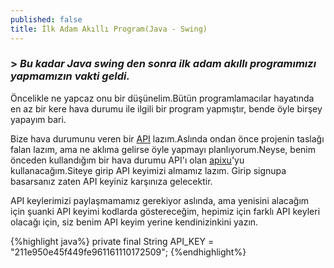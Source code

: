 ```yaml
---
published: false
title: İlk Adam Akıllı Program(Java - Swing)
---
```

### > _Bu kadar Java swing den sonra ilk adam akıllı programımızı yapmamızın vakti geldi._

Öncelikle ne yapcaz onu bir düşünelim.Bütün programlamacılar hayatında en az bir kere hava durumu ile ilgili bir program yapmıştır, bende öyle birşey yapayım bari.

Bize hava durumunu veren bir [API](http://e-bergi.com/y/api-nedir) lazım.Aslında ondan önce projenin taslağı falan lazım, ama ne aklıma gelirse öyle yapmayı planlıyorum.Neyse, benim önceden kullandığım bir hava durumu API'ı olan [apixu](https://www.apixu.com/)'yu kullanacağım.Siteye girip API keyimizi almamız lazım. Girip signupa basarsanız zaten API keyiniz karşınıza gelecektir.

API keylerimizi paylaşmamamız gerekiyor aslında, ama yenisini alacağım için şuanki API keyimi kodlarda göstereceğim, hepimiz için farklı API keyleri olacağı için, siz benim API keyim yerine kendinizinkini yazın.

{%highlight java%}
private final String API_KEY = "211e950e45f449fe961161110172509";
{%endhighlight%}


